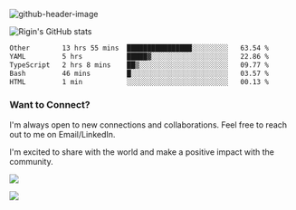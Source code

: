 
![github-header-image](https://github.com/riginoommen/riginoommen/assets/3840244/889cae65-df55-4cda-86cc-bf21bf1f2e96)

![Rigin's GitHub stats](https://github-readme-stats.vercel.app/api?username=riginoommen\&show_icons=true\&show=reviews,discussions_started,discussions_answered,prs_merged,prs_merged_percentage)


<!--START_SECTION:waka-->

```txt
Other        13 hrs 55 mins  ████████████████░░░░░░░░░   63.54 %
YAML         5 hrs           █████▓░░░░░░░░░░░░░░░░░░░   22.86 %
TypeScript   2 hrs 8 mins    ██▒░░░░░░░░░░░░░░░░░░░░░░   09.77 %
Bash         46 mins         █░░░░░░░░░░░░░░░░░░░░░░░░   03.57 %
HTML         1 min           ░░░░░░░░░░░░░░░░░░░░░░░░░   00.13 %
```

<!--END_SECTION:waka-->

### Want to Connect?

I'm always open to new connections and collaborations. Feel free to reach out to me on Email/LinkedIn.

I'm excited to share with the world and make a positive impact with the community.

![](https://komarev.com/ghpvc/?username=riginoommen)

![](https://hit.yhype.me/github/profile?user_id=3840244)

